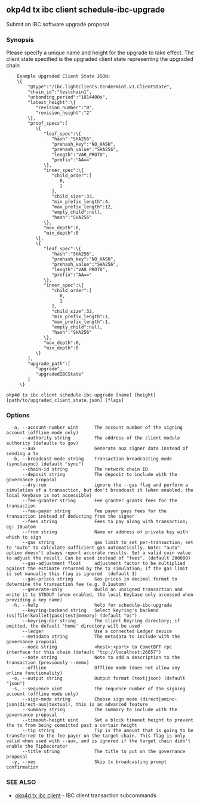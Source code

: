 ## okp4d tx ibc client schedule-ibc-upgrade

Submit an IBC software upgrade proposal

### Synopsis

Please specify a unique name and height for the upgrade to take effect.
		The client state specified is the upgraded client state representing the upgraded chain
		
		Example Upgraded Client State JSON: 
		\{
			"@type":"/ibc.lightclients.tendermint.v1.ClientState",
			"chain_id":"testchain1",
			"unbonding_period":"1814400s",
			"latest_height":\{
			   "revision_number":"0",
			   "revision_height":"2"
			\},
			"proof_specs":[
			   \{
				  "leaf_spec":\{
					 "hash":"SHA256",
					 "prehash_key":"NO_HASH",
					 "prehash_value":"SHA256",
					 "length":"VAR_PROTO",
					 "prefix":"AA=="
				  \},
				  "inner_spec":\{
					 "child_order":[
						0,
						1
					 ],
					 "child_size":33,
					 "min_prefix_length":4,
					 "max_prefix_length":12,
					 "empty_child":null,
					 "hash":"SHA256"
				  \},
				  "max_depth":0,
				  "min_depth":0
			   \},
			   \{
				  "leaf_spec":\{
					 "hash":"SHA256",
					 "prehash_key":"NO_HASH",
					 "prehash_value":"SHA256",
					 "length":"VAR_PROTO",
					 "prefix":"AA=="
				  \},
				  "inner_spec":\{
					 "child_order":[
						0,
						1
					 ],
					 "child_size":32,
					 "min_prefix_length":1,
					 "max_prefix_length":1,
					 "empty_child":null,
					 "hash":"SHA256"
				  \},
				  "max_depth":0,
				  "min_depth":0
			   \}
			],
			"upgrade_path":[
			   "upgrade",
			   "upgradedIBCState"
			]
		 \}
		
```
okp4d tx ibc client schedule-ibc-upgrade [name] [height] [path/to/upgraded_client_state.json] [flags]
```

### Options

```
  -a, --account-number uint      The account number of the signing account (offline mode only)
      --authority string         The address of the client module authority (defaults to gov)
      --aux                      Generate aux signer data instead of sending a tx
  -b, --broadcast-mode string    Transaction broadcasting mode (sync|async) (default "sync")
      --chain-id string          The network chain ID
      --deposit string           The deposit to include with the governance proposal
      --dry-run                  ignore the --gas flag and perform a simulation of a transaction, but don't broadcast it (when enabled, the local Keybase is not accessible)
      --fee-granter string       Fee granter grants fees for the transaction
      --fee-payer string         Fee payer pays fees for the transaction instead of deducting from the signer
      --fees string              Fees to pay along with transaction; eg: 10uatom
      --from string              Name or address of private key with which to sign
      --gas string               gas limit to set per-transaction; set to "auto" to calculate sufficient gas automatically. Note: "auto" option doesn't always report accurate results. Set a valid coin value to adjust the result. Can be used instead of "fees". (default 200000)
      --gas-adjustment float     adjustment factor to be multiplied against the estimate returned by the tx simulation; if the gas limit is set manually this flag is ignored  (default 1)
      --gas-prices string        Gas prices in decimal format to determine the transaction fee (e.g. 0.1uatom)
      --generate-only            Build an unsigned transaction and write it to STDOUT (when enabled, the local Keybase only accessed when providing a key name)
  -h, --help                     help for schedule-ibc-upgrade
      --keyring-backend string   Select keyring's backend (os|file|kwallet|pass|test|memory) (default "os")
      --keyring-dir string       The client Keyring directory; if omitted, the default 'home' directory will be used
      --ledger                   Use a connected Ledger device
      --metadata string          The metadata to include with the governance proposal
      --node string              <host>:<port> to CometBFT rpc interface for this chain (default "tcp://localhost:26657")
      --note string              Note to add a description to the transaction (previously --memo)
      --offline                  Offline mode (does not allow any online functionality)
  -o, --output string            Output format (text|json) (default "json")
  -s, --sequence uint            The sequence number of the signing account (offline mode only)
      --sign-mode string         Choose sign mode (direct|amino-json|direct-aux|textual), this is an advanced feature
      --summary string           The summary to include with the governance proposal
      --timeout-height uint      Set a block timeout height to prevent the tx from being committed past a certain height
      --tip string               Tip is the amount that is going to be transferred to the fee payer on the target chain. This flag is only valid when used with --aux, and is ignored if the target chain didn't enable the TipDecorator
      --title string             The title to put on the governance proposal
  -y, --yes                      Skip tx broadcasting prompt confirmation
```

### SEE ALSO

* [okp4d tx ibc client](okp4d_tx_ibc_client.md)	 - IBC client transaction subcommands
